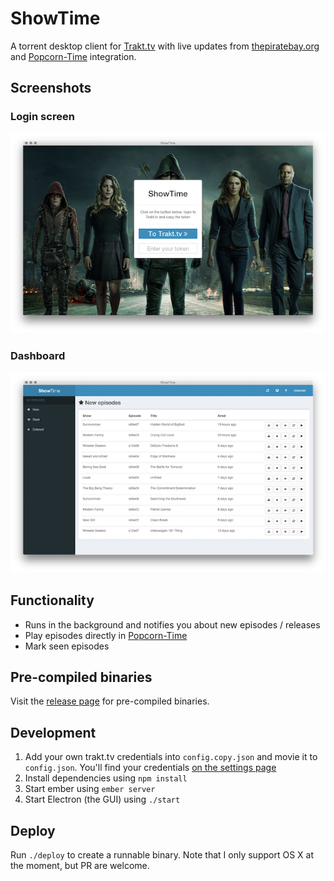 # ShowTime

A torrent desktop client for [Trakt.tv](http://trakt.tv) with live updates from [thepiratebay.org](http://thepiratebay.se/) and [Popcorn-Time](http://popcorntime.io/) integration.

## Screenshots

### Login screen

![Login Screen](resources/login.png)

### Dashboard

![Dashboard](resources/dashboard.png)

## Functionality

- Runs in the background and notifies you about new episodes / releases
- Play episodes directly in [Popcorn-Time](http://popcorntime.io/)
- Mark seen episodes

## Pre-compiled binaries

Visit the [release page](https://github.com/oleander/show-time/releases) for pre-compiled binaries.

## Development

1. Add your own trakt.tv credentials into `config.copy.json` and movie it to `config.json`. You'll find your credentials [on the settings page](http://trakt.tv/oauth/applications)
2. Install dependencies using `npm install`
3. Start ember using `ember server`
4. Start Electron (the GUI) using `./start`

## Deploy

Run `./deploy` to create a runnable binary. Note that I only support OS X at the moment, but PR are welcome.